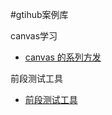#gtihub案例库
<p>canvas学习</p>
<ul>
<li> <a href='https://github.com/Huaxi100FE/Blog/tree/ata/canvas-test'>canvas 的系列方发</a>
</li>
</ul>
<p>前段测试工具</p>
<ul>
<li><a href='https://github.com/Huaxi100FE/Blog/tree/ata/testTool'>前段测试工具</a>
</li>
